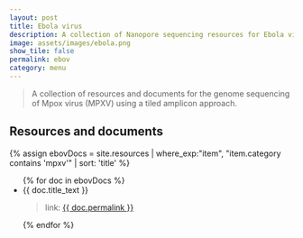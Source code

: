```yaml
---
layout: post
title: Ebola virus
description: A collection of Nanopore sequencing resources for Ebola virus
image: assets/images/ebola.png
show_tile: false
permalink: ebov
category: menu
---
```


> A collection of resources and documents for the genome sequencing of Mpox virus (MPXV) using a tiled amplicon approach.

## Resources and documents

{% assign ebovDocs = site.resources | where_exp:"item", "item.category contains 'mpxv'" | sort: 'title' %}
<ul>
{% for doc in ebovDocs %}
    <li>{{ doc.title_text }}</li>
	<blockquote>link: <a href="{{ doc.permalink }}">{{ doc.permalink }}</a></blockquote>
{% endfor %}
</ul>